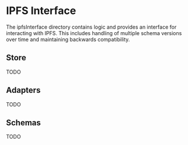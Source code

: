 # IPFS Interface

The ipfsInterface directory contains logic and provides an interface for interacting with IPFS. This includes handling of multiple schema versions over time and maintaining backwards compatibility.

## Store
TODO

## Adapters
TODO

## Schemas
TODO
